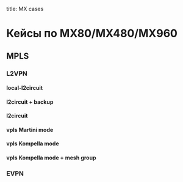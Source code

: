 title: MX cases

# Кейсы по MX80/MX480/MX960

## MPLS

### L2VPN
#### local-l2circuit
#### l2circuit + backup
#### l2circuit

#### vpls Martini mode
#### vpls Kompella mode
#### vpls Kompella mode + mesh group

### EVPN


```bash
```
